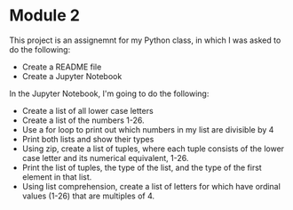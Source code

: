 # Module 2

This project is an assignemnt for my Python class, in which I was asked to do the following:

* Create a README file
* Create a Jupyter Notebook

In the Jupyter Notebook, I'm going to do the following:

* Create a list of all lower case letters 
* Create a list of the numbers 1-26.
* Use a for loop to print out which numbers in my list are divisible by 4
* Print both lists and show their types
* Using zip, create a list of tuples, where each tuple consists of the lower case letter and its numerical equivalent, 1-26.
* Print the list of tuples, the type of the list, and the type of the first element in that list.
* Using list comprehension, create a list of letters for which have ordinal values (1-26) that are multiples of 4.